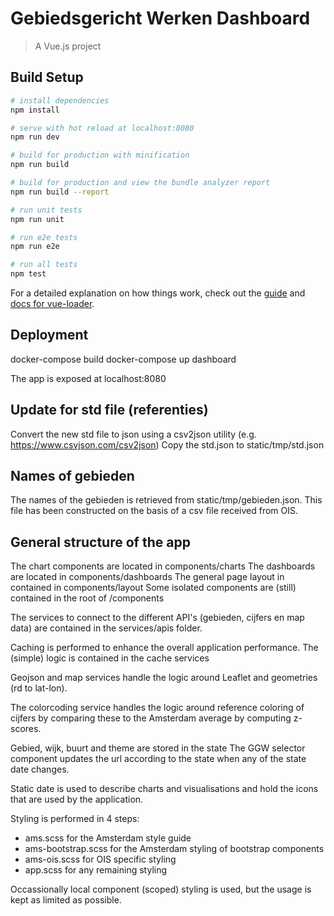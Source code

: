 # Gebiedsgericht Werken Dashboard

> A Vue.js project

## Build Setup

``` bash
# install dependencies
npm install

# serve with hot reload at localhost:8080
npm run dev

# build for production with minification
npm run build

# build for production and view the bundle analyzer report
npm run build --report

# run unit tests
npm run unit

# run e2e tests
npm run e2e

# run all tests
npm test
```

For a detailed explanation on how things work, check out the [guide](http://vuejs-templates.github.io/webpack/) and [docs for vue-loader](http://vuejs.github.io/vue-loader).

## Deployment

docker-compose build
docker-compose up dashboard

The app is exposed at localhost:8080

## Update for std file (referenties)

Convert the new std file to json using a csv2json utility (e.g. https://www.csvjson.com/csv2json)
Copy the std.json to static/tmp/std.json

## Names of gebieden

The names of the gebieden is retrieved from static/tmp/gebieden.json.
This file has been constructed on the basis of a csv file received from OIS.

## General structure of the app

The chart components are located in components/charts
The dashboards are located in components/dashboards
The general page layout in contained in components/layout
Some isolated components are (still) contained in the root of /components

The services to connect to the different API's (gebieden, cijfers en map data) are contained in the services/apis folder.

Caching is performed to enhance the overall application performance.
The (simple) logic is contained in the cache services

Geojson and map services handle the logic around Leaflet and geometries (rd to lat-lon).

The colorcoding service handles the logic around reference coloring of cijfers by comparing these to the Amsterdam average by computing z-scores.

Gebied, wijk, buurt and theme are stored in the state
The GGW selector component updates the url according to the state when any of the state date changes.

Static date is used to describe charts and visualisations and hold the icons that are used by the application.

Styling is performed in 4 steps:
- ams.scss for the Amsterdam style guide
- ams-bootstrap.scss for the Amsterdam styling of bootstrap components
- ams-ois.scss for OIS specific styling
- app.scss for any remaining styling

Occassionally local component (scoped) styling is used, but the usage is kept as limited as possible.
